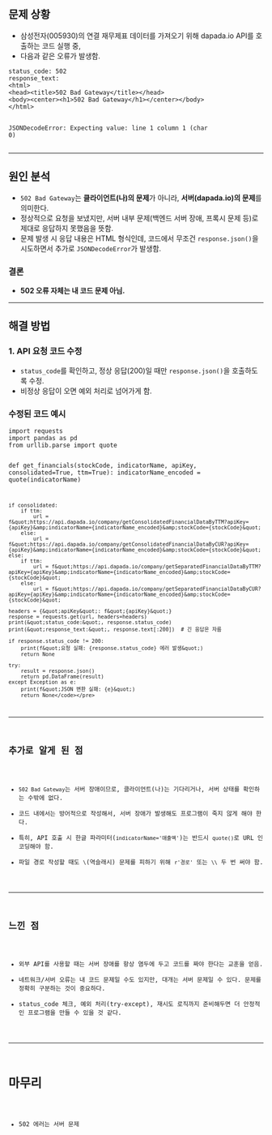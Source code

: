 <h2 id="문제-상황">문제 상황</h2>
<ul>
<li>삼성전자(005930)의 연결 재무제표 데이터를 가져오기 위해 dapada.io API를 호출하는 코드 실행 중,</li>
<li>다음과 같은 오류가 발생함.</li>
</ul>
<pre><code>status_code: 502
response_text:
&lt;html&gt;
&lt;head&gt;&lt;title&gt;502 Bad Gateway&lt;/title&gt;&lt;/head&gt;
&lt;body&gt;&lt;center&gt;&lt;h1&gt;502 Bad Gateway&lt;/h1&gt;&lt;/center&gt;&lt;/body&gt;
&lt;/html&gt;

JSONDecodeError: Expecting value: line 1 column 1 (char 0)</code></pre><hr />
<h2 id="원인-분석">원인 분석</h2>
<ul>
<li><code>502 Bad Gateway</code>는 <strong>클라이언트(나)의 문제</strong>가 아니라, <strong>서버(dapada.io)의 문제</strong>를 의미한다.</li>
<li>정상적으로 요청을 보냈지만, 서버 내부 문제(백엔드 서버 장애, 프록시 문제 등)로 제대로 응답하지 못했음을 뜻함.</li>
<li>문제 발생 시 응답 내용은 HTML 형식인데, 코드에서 무조건 <code>response.json()</code>을 시도하면서 추가로 <code>JSONDecodeError</code>가 발생함.</li>
</ul>
<h3 id="결론">결론</h3>
<ul>
<li><strong>502 오류 자체는 내 코드 문제 아님.</strong></li>
</ul>
<hr />
<h2 id="해결-방법">해결 방법</h2>
<h3 id="1-api-요청-코드-수정">1. API 요청 코드 수정</h3>
<ul>
<li><code>status_code</code>를 확인하고, 정상 응답(200)일 때만 <code>response.json()</code>을 호출하도록 수정.</li>
<li>비정상 응답이 오면 예외 처리로 넘어가게 함.</li>
</ul>
<h3 id="수정된-코드-예시">수정된 코드 예시</h3>
<pre><code class="language-python">import requests
import pandas as pd
from urllib.parse import quote

def get_financials(stockCode, indicatorName, apiKey, consolidated=True, ttm=True):
    indicatorName_encoded = quote(indicatorName)

    if consolidated:
        if ttm:
            url = f&quot;https://api.dapada.io/company/getConsolidatedFinancialDataByTTM?apiKey={apiKey}&amp;indicatorName={indicatorName_encoded}&amp;stockCode={stockCode}&quot;
        else:
            url = f&quot;https://api.dapada.io/company/getConsolidatedFinancialDataByCUR?apiKey={apiKey}&amp;indicatorName={indicatorName_encoded}&amp;stockCode={stockCode}&quot;
    else:
        if ttm:
            url = f&quot;https://api.dapada.io/company/getSeparatedFinancialDataByTTM?apiKey={apiKey}&amp;indicatorName={indicatorName_encoded}&amp;stockCode={stockCode}&quot;
        else:
            url = f&quot;https://api.dapada.io/company/getSeparatedFinancialDataByCUR?apiKey={apiKey}&amp;indicatorName={indicatorName_encoded}&amp;stockCode={stockCode}&quot;

    headers = {&quot;apiKey&quot;: f&quot;{apiKey}&quot;}
    response = requests.get(url, headers=headers)
    print(&quot;status_code:&quot;, response.status_code)
    print(&quot;response_text:&quot;, response.text[:200])  # 긴 응답은 자름

    if response.status_code != 200:
        print(f&quot;요청 실패: {response.status_code} 에러 발생&quot;)
        return None

    try:
        result = response.json()
        return pd.DataFrame(result)
    except Exception as e:
        print(f&quot;JSON 변환 실패: {e}&quot;)
        return None</code></pre>
<hr />
<h2 id="추가로-알게-된-점">추가로 알게 된 점</h2>
<ul>
<li><code>502 Bad Gateway</code>는 서버 장애이므로, 클라이언트(나)는 기다리거나, 서버 상태를 확인하는 수밖에 없다.</li>
<li>코드 내에서는 방어적으로 작성해서, 서버 장애가 발생해도 프로그램이 죽지 않게 해야 한다.</li>
<li>특히, API 호출 시 한글 파라미터(<code>indicatorName='매출액'</code>)는 반드시 <code>quote()</code>로 URL 인코딩해야 함.</li>
<li>파일 경로 작성할 때도 <code>\</code>(역슬래시) 문제를 피하기 위해 <code>r'경로'</code> 또는 <code>\\</code> 두 번 써야 함.</li>
</ul>
<hr />
<h2 id="느낀-점">느낀 점</h2>
<ul>
<li>외부 API를 사용할 때는 서버 장애를 항상 염두에 두고 코드를 짜야 한다는 교훈을 얻음.</li>
<li>네트워크/서버 오류는 내 코드 문제일 수도 있지만, 대개는 서버 문제일 수 있다. 문제를 정확히 구분하는 것이 중요하다.</li>
<li>status_code 체크, 예외 처리(try-except), 재시도 로직까지 준비해두면 더 안정적인 프로그램을 만들 수 있을 것 같다.</li>
</ul>
<hr />
<h1 id="마무리">마무리</h1>
<ul>
<li>502 에러는 서버 문제  </li>
</ul>